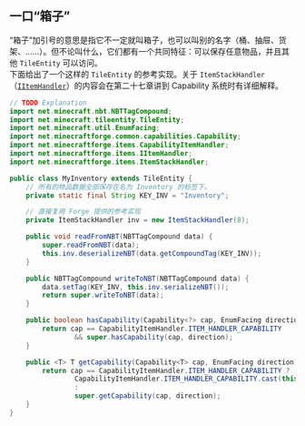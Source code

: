 ## 一口“箱子”

“箱子”加引号的意思是指它不一定就叫箱子，也可以叫别的名字（桶、抽屉、货架、……）。但不论叫什么，它们都有一个共同特征：可以保存任意物品，并且其他 `TileEntity` 可以访问。  
下面给出了一个这样的 `TileEntity` 的参考实现。关于 `ItemStackHandler`（[`IItemHandler`][ref-item-handler]）的内容会在第二十七章讲到 Capability 系统时有详细解释。

[ref-item-handler]: ../../chapter-27/built-in/item.md

```java
// TODO Explanation
import net.minecraft.nbt.NBTTagCompound;
import net.minecraft.tileentity.TileEntity;
import net.minecraft.util.EnumFacing;
import net.minecraftforge.common.capabilities.Capability;
import net.minecraftforge.items.CapabilityItemHandler;
import net.minecraftforge.items.IItemHandler;
import net.minecraftforge.items.ItemStackHandler;

public class MyInventory extends TileEntity {
    // 所有的物品数据全部保存在名为 Inventory 的标签下。
    private static final String KEY_INV = "Inventory";

    // 直接复用 Forge 提供的参考实现
    private ItemStackHandler inv = new ItemStackHandler(8);

    public void readFromNBT(NBTTagCompound data) {
        super.readFromNBT(data);
        this.inv.deserializeNBT(data.getCompoundTag(KEY_INV));
    }

    public NBTTagCompound writeToNBT(NBTTagCompound data) {
        data.setTag(KEY_INV, this.inv.serializeNBT());
        return super.writeToNBT(data);
    }

    public boolean hasCapability(Capability<?> cap, EnumFacing direction) {
        return cap == CapabilityItemHandler.ITEM_HANDLER_CAPABILITY
                && super.hasCapability(cap, direction);
    }

    public <T> T getCapability(Capability<T> cap, EnumFacing direction) {
        return cap == CapabilityItemHandler.ITEM_HANDLER_CAPABILITY ?
                CapabilityItemHandler.ITEM_HANDLER_CAPABILITY.cast(this.inv)
                :
                super.getCapability(cap, direction);
    }
}
